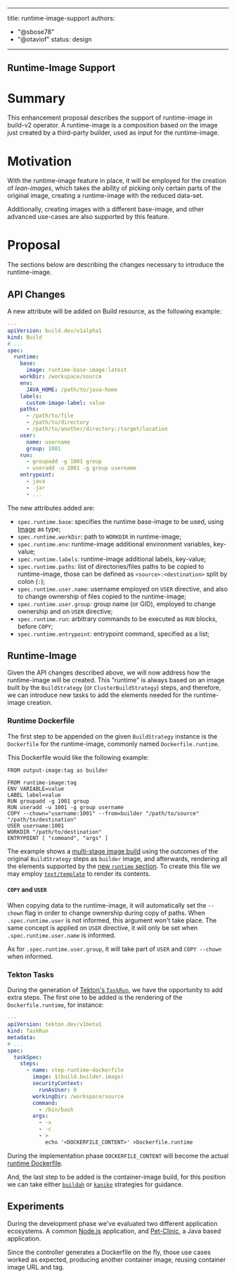 <!--
Copyright The Shipwright Contributors

SPDX-License-Identifier: Apache-2.0
-->

---
title: runtime-image-support
authors:
  - "@sbose78"
  - "@otaviof"
status: design
---

Runtime-Image Support
---------------------

# Summary

This enhancement proposal describes the support of runtime-image in build-v2 operator. A runtime-image is a composition based on the image just created by a third-party builder, used as input for the runtime-image.

# Motivation

With the runtime-image feature in place, it will be employed for the creation of _lean-images_, which takes the ability of picking only certain parts of the original image, creating a runtime-image with the reduced data-set.

Additionally, creating images with a different base-image, and other advanced use-cases are also supported by this feature.

# Proposal

The sections below are describing the changes necessary to introduce the runtime-image.

## API Changes

A new attribute will be added on Build resource, as the following example:


```yml
---
apiVersion: build.dev/v1alpha1
kind: Build
# ...
spec:
  runtime:
    base:
      image: runtime-base-image:latest
    workDir: /workspace/source
    env:
      JAVA_HOME: /path/to/java-home
    labels:
      custom-image-label: value
    paths:
      - /path/to/file
      - /path/to/directory
      - /path/to/another/directory:/target/location
    user:
      name: username
      group: 1001
    run:
      - groupadd -g 1001 group
      - useradd -u 1001 -g group username
    entrypoint:
      - java
      - -jar
      - ...
```

The new attributes added are:

- `spec.runtime.base`: specifies the runtime base-image to be used, using [Image](https://github.com/shipwright-io/build/blob/97012ab56417ce1691a70896d90e490ea6a4d23c/pkg/apis/build/v1alpha1/build_types.go#L58) as type;
- `spec.runtime.workDir`: path to `WORKDIR` in runtime-image;
- `spec.runtime.env`: runtime-image additional environment variables, key-value;
- `spec.runtime.labels`: runtime-image additional labels, key-value;
- `spec.runtime.paths`: list of directories/files paths to be copied to runtime-image, those can be defined as `<source>:<destination>` split by colon (`:`);
- `spec.runtime.user.name`: username employed on `USER` directive, and also to change ownership of files copied to the runtime-image;
- `spec.runtime.user.group`: group name (or GID), employed to change ownership and on `USER` directive;
- `spec.runtime.run`: arbitrary commands to be executed as `RUN` blocks, before `COPY`;
- `spec.runtime.entrypoint`: entrypoint command, specified as a list;

## Runtime-Image

Given the API changes described above, we will now address how the runtime-image will be created. This "runtime" is always based on an image built by the `BuildStrategy` (or `ClusterBuildStrategy`) steps, and therefore, we can introduce new tasks to add the elements needed for the runtime-image creation.

### Runtime Dockerfile

The first step to be appended on the given `BuildStrategy` instance is the `Dockerfile` for the runtime-image, commonly named `Dockerfile.runtime`.

This Dockerfile would like the following example:

```
FROM output-image:tag as builder

FROM runtime-image:tag
ENV VARIABLE=value
LABEL label=value
RUN groupadd -g 1001 group
RUN useradd -u 1001 -g group username
COPY --chown="username:1001" --from=builder "/path/to/source" "/path/to/destination"
USER username:1001
WORKDIR "/path/to/destination"
ENTRYPOINT [ "command", "args" ]
```

The example shows a [multi-stage image build](https://docs.docker.com/develop/develop-images/multistage-build/) using the outcomes of the original `BuildStrategy` steps as `builder` image, and afterwards, rendering all the elements supported by the [new `runtime` section](#API-Changes). To create this file we may employ [`text/template`](https://golang.org/pkg/text/template/) to render its contents.

#### `COPY` and `USER`

When copying data to the runtime-image, it will automatically set the `--chown` flag in order to change ownership during copy of paths. When `.spec.runtime.user` is not informed, this argument won't take place. The same concept is applied on `USER` directive, it will only be set when `.spec.runtime.user.name` is informed.

As for `.spec.runtime.user.group`, it will take part of `USER` and `COPY --chown` when informed.

### Tekton Tasks

During the generation of [Tekton's `TaskRun`](https://github.com/shipwright-io/build/blob/17fa2792cc14288adea0bafa624e85b6db7232e0/pkg/controller/buildrun/generate_taskrun.go#L47), we have the opportunity to add extra steps. The first one to be added is the rendering of the `Dockerfile.runtime`, for instance:

```yml
---
apiVersion: tekton.dev/v1beta1
kind: TaskRun
metadata:
# ...
spec:
  taskSpec:
    steps:
      - name: step-runtime-dockerfile
        image: $(build.builder.image)
        securityContext:
          runAsUser: 0
        workingDir: /workspace/source
        command:
          - /bin/bash
        args:
          - -x
          - -c
          - >
            echo '<DOCKERFILE_CONTENT>' >Dockerfile.runtime
```

During the implementation phase `DOCKERFILE_CONTENT` will become the actual [runtime Dockerfile](#Runtime-Dockerfile).

And, the last step to be added is the container-image build, for this position we can take either [`buildah`](https://github.com/shipwright-io/build/blob/97012ab56417ce1691a70896d90e490ea6a4d23c/samples/build/build_buildah_cr.yaml) or [`kaniko`](https://github.com/shipwright-io/build/blob/97012ab56417ce1691a70896d90e490ea6a4d23c/samples/build/build_kaniko_cr.yaml) strategies for guidance.

## Experiments

During the development phase we've evaluated two different application ecosystems. A common [Node.js](https://gist.github.com/otaviof/eccf5abe879a8218cf5b807f520367f4) application, and [Pet-Clinic](https://gist.github.com/otaviof/53aad504ccc59681fe3875dbf3150c55), a Java based application.

Since the controller generates a Dockerfile on the fly, those use cases worked as expected, producing another container image, reusing container image URL and tag.
